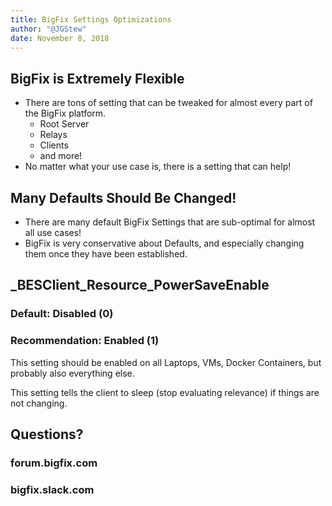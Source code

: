 ```yaml
---
title: BigFix Settings Optimizations
author: "@JGStew"
date: November 8, 2018
---
```


<!-- git pull;pandoc 2018-10-30-BigFix-Settings-Optimizations.md -o BigFix_tmp.pptx;open BigFix_tmp.pptx -->

## BigFix is Extremely Flexible

- There are tons of setting that can be tweaked for almost every part of the BigFix platform.
  - Root Server
  - Relays
  - Clients
  - and more!
- No matter what your use case is, there is a setting that can help!

## Many Defaults Should Be Changed!

- There are many default BigFix Settings that are sub-optimal for almost all use cases!
- BigFix is very conservative about Defaults, and especially changing them once they have been established.

## _BESClient_Resource_PowerSaveEnable

### Default: Disabled (0)

### Recommendation: Enabled (1)

This setting should be enabled on all Laptops, VMs, Docker Containers, but probably also everything else.

This setting tells the client to sleep (stop evaluating relevance) if things are not changing.

## Questions?

### forum.bigfix.com
### bigfix.slack.com
